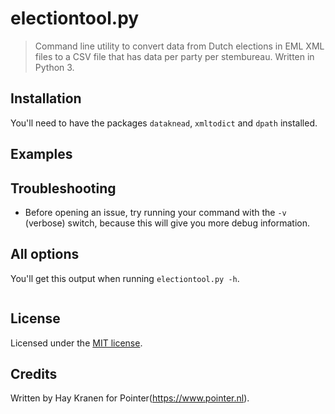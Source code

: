 # electiontool.py
> Command line utility to convert data from Dutch elections in EML XML files to a CSV file that has data per party per stembureau. Written in Python 3.

## Installation
You'll need to have the packages `dataknead`, `xmltodict` and `dpath` installed.

## Examples

## Troubleshooting
* Before opening an issue, try running your command with the `-v` (verbose) switch, because this will give you more debug information.

## All options
You'll get this output when running `electiontool.py -h`.

```bash

```

## License
Licensed under the [MIT license](https://opensource.org/licenses/MIT).

## Credits
Written by Hay Kranen for Pointer(https://www.pointer.nl).